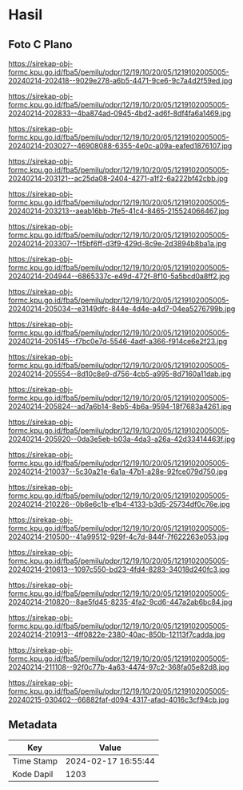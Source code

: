 # Hasil

## Foto C Plano

https://sirekap-obj-formc.kpu.go.id/fba5/pemilu/pdpr/12/19/10/20/05/1219102005005-20240214-202418--9029e278-a6b5-4471-9ce6-9c7a4d2f59ed.jpg

https://sirekap-obj-formc.kpu.go.id/fba5/pemilu/pdpr/12/19/10/20/05/1219102005005-20240214-202833--4ba874ad-0945-4bd2-ad6f-8df4fa6a1469.jpg

https://sirekap-obj-formc.kpu.go.id/fba5/pemilu/pdpr/12/19/10/20/05/1219102005005-20240214-203027--46908088-6355-4e0c-a09a-eafed1876107.jpg

https://sirekap-obj-formc.kpu.go.id/fba5/pemilu/pdpr/12/19/10/20/05/1219102005005-20240214-203121--ac25da08-2404-4271-a1f2-6a222bf42cbb.jpg

https://sirekap-obj-formc.kpu.go.id/fba5/pemilu/pdpr/12/19/10/20/05/1219102005005-20240214-203213--aeab16bb-7fe5-41c4-8465-215524066467.jpg

https://sirekap-obj-formc.kpu.go.id/fba5/pemilu/pdpr/12/19/10/20/05/1219102005005-20240214-203307--1f5bf6ff-d3f9-429d-8c9e-2d3894b8ba1a.jpg

https://sirekap-obj-formc.kpu.go.id/fba5/pemilu/pdpr/12/19/10/20/05/1219102005005-20240214-204944--6865337c-e49d-472f-8f10-5a5bcd0a8ff2.jpg

https://sirekap-obj-formc.kpu.go.id/fba5/pemilu/pdpr/12/19/10/20/05/1219102005005-20240214-205034--e3149dfc-844e-4d4e-a4d7-04ea5276799b.jpg

https://sirekap-obj-formc.kpu.go.id/fba5/pemilu/pdpr/12/19/10/20/05/1219102005005-20240214-205145--f7bc0e7d-5546-4adf-a366-f914ce6e2f23.jpg

https://sirekap-obj-formc.kpu.go.id/fba5/pemilu/pdpr/12/19/10/20/05/1219102005005-20240214-205554--8d10c8e9-d756-4cb5-a995-8d7160a11dab.jpg

https://sirekap-obj-formc.kpu.go.id/fba5/pemilu/pdpr/12/19/10/20/05/1219102005005-20240214-205824--ad7a6b14-8eb5-4b6a-9594-18f7683a4261.jpg

https://sirekap-obj-formc.kpu.go.id/fba5/pemilu/pdpr/12/19/10/20/05/1219102005005-20240214-205920--0da3e5eb-b03a-4da3-a26a-42d33414463f.jpg

https://sirekap-obj-formc.kpu.go.id/fba5/pemilu/pdpr/12/19/10/20/05/1219102005005-20240214-210037--5c30a21e-6a1a-47b1-a28e-92fce079d750.jpg

https://sirekap-obj-formc.kpu.go.id/fba5/pemilu/pdpr/12/19/10/20/05/1219102005005-20240214-210226--0b6e6c1b-e1b4-4133-b3d5-25734df0c76e.jpg

https://sirekap-obj-formc.kpu.go.id/fba5/pemilu/pdpr/12/19/10/20/05/1219102005005-20240214-210500--41a99512-929f-4c7d-844f-7f622263e053.jpg

https://sirekap-obj-formc.kpu.go.id/fba5/pemilu/pdpr/12/19/10/20/05/1219102005005-20240214-210613--1097c550-bd23-4fd4-8283-34018d240fc3.jpg

https://sirekap-obj-formc.kpu.go.id/fba5/pemilu/pdpr/12/19/10/20/05/1219102005005-20240214-210820--8ae5fd45-8235-4fa2-9cd6-447a2ab6bc84.jpg

https://sirekap-obj-formc.kpu.go.id/fba5/pemilu/pdpr/12/19/10/20/05/1219102005005-20240214-210913--4ff0822e-2380-40ac-850b-12113f7cadda.jpg

https://sirekap-obj-formc.kpu.go.id/fba5/pemilu/pdpr/12/19/10/20/05/1219102005005-20240214-211108--92f0c77b-4a63-4474-97c2-368fa05e82d8.jpg

https://sirekap-obj-formc.kpu.go.id/fba5/pemilu/pdpr/12/19/10/20/05/1219102005005-20240215-030402--66882faf-d094-4317-afad-4016c3cf94cb.jpg


## Metadata

| Key        | Value               |
| ---------- | ------------------- |
| Time Stamp | 2024-02-17 16:55:44 |
| Kode Dapil | 1203                |



